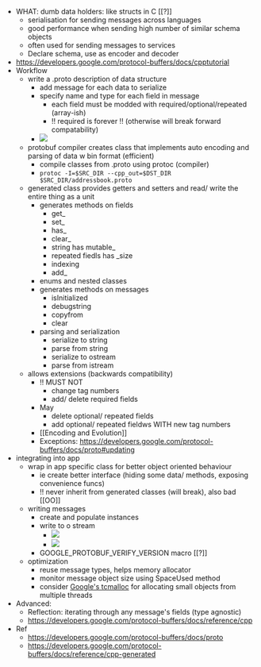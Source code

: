 - WHAT: dumb data holders: like structs in C [[?]]
    - serialisation for sending messages across languages
    - good performance when sending high number of similar schema objects
    - often used for sending messages to services
    - Declare schema, use as encoder and decoder
- https://developers.google.com/protocol-buffers/docs/cpptutorial
- Workflow
    - write a .proto description of data structure
        - add message for each data to serialize
        - specify name and type for each field in message
            - each field must be modded with required/optional/repeated (array-ish)
            - !! required is forever !! (otherwise will break forward compatability)
        - ![](https://firebasestorage.googleapis.com/v0/b/firescript-577a2.appspot.com/o/imgs%2Fapp%2Facsoc%2F7vNASLdkS1.png?alt=media&token=7b86359e-9aa1-4889-a201-f0c6368c2bd0)
    - protobuf compiler creates class that implements auto encoding and parsing of data w bin format (efficient)
        - compile classes from .proto using protoc (compiler)
        - `protoc -I=$SRC_DIR --cpp_out=$DST_DIR $SRC_DIR/addressbook.proto`
    - generated class provides getters and setters and read/ write the entire thing as a unit
        - generates methods on fields
            - get_
            - set_
            - has_
            - clear_
            - string has mutable_
            - repeated fiedls has _size
            - indexing
            - add_
        - enums and nested classes
        - generates methods on messages
            - isInitialized
            - debugstring
            - copyfrom
            - clear
        - parsing and serialization
            - serialize to string
            - parse from string
            - serialize to ostream
            - parse from istream
    - allows extensions (backwards compatibility)
        - !! MUST NOT
            - change tag numbers
            - add/ delete required fields
        - May
            - delete optional/ repeated fields
            - add optional/ repeated fieldws WITH new tag numbers
        - [[Encoding and Evolution]]
        - Exceptions: https://developers.google.com/protocol-buffers/docs/proto#updating
- integrating into app
    - wrap in app specific class for better object oriented behaviour
        - ie create better interface (hiding some data/ methods, exposing convenience funcs)
        - !! never inherit from generated classes (will break), also bad [[OO]]
    - writing messages
        - create and populate instances
        - write to o stream
            - ![](https://firebasestorage.googleapis.com/v0/b/firescript-577a2.appspot.com/o/imgs%2Fapp%2Facsoc%2F2QXqcdQSP4.png?alt=media&token=5370c4bc-21f0-40d2-81ba-8b63447e0e92)
            - ![](https://firebasestorage.googleapis.com/v0/b/firescript-577a2.appspot.com/o/imgs%2Fapp%2Facsoc%2FGd968twh09.png?alt=media&token=570346f5-2e3b-4a22-a942-be0d0636d7db)
        - GOOGLE_PROTOBUF_VERIFY_VERSION macro [[?]]
    - optimization
        - reuse message types, helps memory allocator
        - monitor message object size using  SpaceUsed method
        - consider [Google's tcmalloc](https://github.com/gperftools/gperftools) for allocating small objects from multiple threads
- Advanced:
    - Reflection: iterating through any message's fields (type agnostic)
    - https://developers.google.com/protocol-buffers/docs/reference/cpp
- Ref
    - https://developers.google.com/protocol-buffers/docs/proto
    - https://developers.google.com/protocol-buffers/docs/reference/cpp-generated
